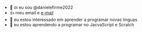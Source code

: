 - 👋 oi eu sou @danielefirme2022
- :+1: meu email e [e-mail](iansadaniele@gmail.com)
- 👀 eu estou interessado em aprender a programar novas linguas
- 🌱 eu estou aprendendo a programar no JacvaScript e Scratch
